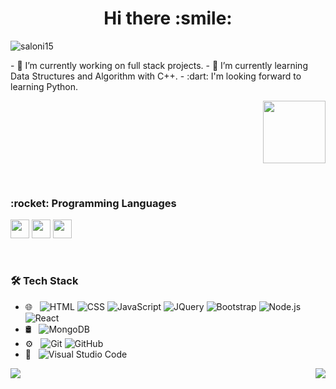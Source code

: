 
<h1 align="center"><b> Hi there :smile: </b></h1>
<img src="https://komarev.com/ghpvc/?username=saloni15&label=Profile%20views&color=2a9df4&style=plastic" alt="saloni15" />

<p align="left">
- 🔭 I’m currently working on full stack projects.
- 🌱 I’m currently learning Data Structures and Algorithm with C++.
- :dart: I'm looking forward to learning Python.
</p>
<p align="right">
<img src="https://www.freepik.com/free-vector/software-development-team-abstract-concept-illustration-remote-teamwork-digital-team-demand-professional-certified-software-developer-hire-outsource-company_10782890.htm#page=1&query=software%20engineer&position=28" width=100>
</p>
<br>
<p align="left">
<h3><b>:rocket: Programming Languages  </b></h3>

<img src="https://raw.githubusercontent.com/coderjojo/coderjojo/master/img/cpp.png" width=30> <img src="https://www.pngkit.com/png/full/101-1010012_c-programming-icon-c-programming-language-logo.png" width=30> <img src="https://camo.githubusercontent.com/9496882abd182958bcea4238ab44f7eb8928d7a4144c150f18f6c55ceb9b4490/68747470733a2f2f6564656e742e6769746875622e696f2f537570657254696e7949636f6e732f696d616765732f7376672f6a6176617363726970742e737667" width=30>
</p>
<br>
<p align="left">
<h3><b>🛠 Tech Stack  </b></h3>
  
- 🌐 &nbsp;
  ![HTML](https://img.shields.io/badge/-HTML-333333?style=flat&logo=HTML5)
  ![CSS](https://img.shields.io/badge/-CSS-333333?style=flat&logo=CSS3&logoColor=1572B6)
  ![JavaScript](https://img.shields.io/badge/-JavaScript-333333?style=flat&logo=javascript)
  ![JQuery](https://img.shields.io/badge/-JQuery-333333?style=flat&logo=jquery)
  ![Bootstrap](https://img.shields.io/badge/-Bootstrap-333333?style=flat&logo=bootstrap&logoColor=563D7C)
  ![Node.js](https://img.shields.io/badge/-Node.js-333333?style=flat&logo=node.js)
  ![React](https://img.shields.io/badge/-React-333333?style=flat&logo=react)
- 🛢 &nbsp;
  ![MongoDB](https://img.shields.io/badge/-MongoDB-333333?style=flat&logo=mongodb)
- ⚙️ &nbsp;
  ![Git](https://img.shields.io/badge/-Git-333333?style=flat&logo=git)
  ![GitHub](https://img.shields.io/badge/-GitHub-333333?style=flat&logo=github)
- 🔧 &nbsp;
  ![Visual Studio Code](https://img.shields.io/badge/-Visual%20Studio%20Code-333333?style=flat&logo=visual-studio-code&logoColor=007ACC)
</p>


<a href="https://github.com/saloni-15/saloni-15">
  <img align="left" src="https://github-readme-stats.vercel.app/api?username=saloni-15&show_icons=true&theme=algolia&repo=saloni-15" />
  <img align="right" src="https://github-readme-stats.vercel.app/api/top-langs/?username=saloni-15&show_icons=true&theme=algolia&repo=saloni-15" />
</a>
